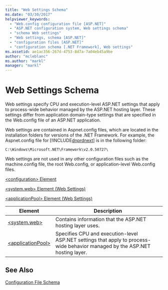 ```yaml
---
title: "Web Settings Schema"
ms.date: "03/30/2017"
helpviewer_keywords: 
  - "Web.config configuration file [ASP.NET]"
  - "ASP.NET configuration system, Web settings schema"
  - "schema Web settings"
  - "Web settings, schema [ASP.NET]"
  - "configuration files [ASP.NET]"
  - "configuration schema [.NET Framework], Web settings"
ms.assetid: ae1ac356-267d-4753-8d7a-7a04eb45a9be
author: "mcleblanc"
ms.author: "markl"
manager: "markl"
---
```

# Web Settings Schema
Web settings specify CPU and execution-level ASP.NET settings that apply to process-wide behavior managed by the ASP.NET hosting layer. These settings differ from application domain-type settings that are specified in the Web.config file of an ASP.NET application.  

 Web settings are contained in Aspnet.config files, which are located in the installation folders for versions of the .NET Framework. For example, the Aspnet.config file for [!INCLUDE[dnprdnext](../../../../../includes/dnprdnext-md.md)] is in the following folder:  

 `C:\Windows\Microsoft.NET\Framework\v2.0.50727\`  

 Web settings are not used in any other configuration files such as the machine.config file, the root Web.config, or application-level Web.config files.  

 [\<configuration> Element](../../../../../docs/framework/configure-apps/file-schema/configuration-element.md)  

 [\<system.web> Element (Web Settings)](../../../../../docs/framework/configure-apps/file-schema/web/system-web-element-web-settings.md)  

 [\<applicationPool> Element (Web Settings)](../../../../../docs/framework/configure-apps/file-schema/web/applicationpool-element-web-settings.md)  


|Element|Description|  
|-------------|-----------------|  
|[\<system.web>](../../../../../docs/framework/configure-apps/file-schema/web/system-web-element-web-settings.md)|Contains information that the ASP.NET hosting layer uses.|  
|[\<applicationPool>](../../../../../docs/framework/configure-apps/file-schema/web/applicationpool-element-web-settings.md)|Specifies CPU and execution-level ASP.NET settings that apply to process-wide behavior managed by the ASP.NET hosting layer.|  

## See Also  
 [Configuration File Schema](../../../../../docs/framework/configure-apps/file-schema/index.md)
